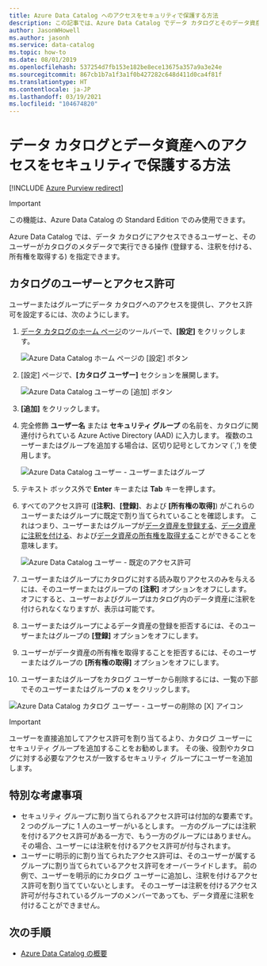 ```yaml
---
title: Azure Data Catalog へのアクセスをセキュリティで保護する方法
description: この記事では、Azure Data Catalog でデータ カタログとそのデータ資産をセキュリティで保護する方法について説明します。
author: JasonWHowell
ms.author: jasonh
ms.service: data-catalog
ms.topic: how-to
ms.date: 08/01/2019
ms.openlocfilehash: 537254d7fb153e182be8ece13675a357a9a3e24e
ms.sourcegitcommit: 867cb1b7a1f3a1f0b427282c648d411d0ca4f81f
ms.translationtype: HT
ms.contentlocale: ja-JP
ms.lasthandoff: 03/19/2021
ms.locfileid: "104674820"
---
```

# <a name="how-to-secure-access-to-data-catalog-and-data-assets"></a>データ カタログとデータ資産へのアクセスをセキュリティで保護する方法

[!INCLUDE [Azure Purview redirect](../../includes/data-catalog-use-purview.md)]

> [!IMPORTANT]
> この機能は、Azure Data Catalog の Standard Edition でのみ使用できます。

Azure Data Catalog では、データ カタログにアクセスできるユーザーと、そのユーザーがカタログのメタデータで実行できる操作 (登録する、注釈を付ける、所有権を取得する) を指定できます。 

## <a name="catalog-users-and-permissions"></a>カタログのユーザーとアクセス許可

ユーザーまたはグループにデータ カタログへのアクセスを提供し、アクセス許可を設定するには、次のようにします。

1. [データ カタログのホーム ページ](https://www.azuredatacatalog.com)のツールバーで、**[設定]** をクリックします。

   ![Azure Data Catalog ホーム ページの [設定] ボタン](media/data-catalog-how-to-secure-catalog/data-catalog-settings.png)

2. [設定] ページで、**[カタログ ユーザー]** セクションを展開します。

   ![Azure Data Catalog ユーザーの [追加] ボタン](media/data-catalog-how-to-secure-catalog/data-catalog-add-button.png)

3. **[追加]** をクリックします。

4. 完全修飾 **ユーザー名** または **セキュリティ グループ** の名前を、カタログに関連付けられている Azure Active Directory (AAD) に入力します。 複数のユーザーまたはグループを追加する場合は、区切り記号としてカンマ (`,’) を使用します。

   ![Azure Data Catalog ユーザー - ユーザーまたはグループ](media/data-catalog-how-to-secure-catalog/data-catalog-users-groups.png)

5. テキスト ボックス外で **Enter** キーまたは **Tab** キーを押します。 

6. すべてのアクセス許可 (**[注釈]**、**[登録]**、および **[所有権の取得]**) がこれらのユーザーまたはグループに既定で割り当てられていることを確認します。 これはつまり、ユーザーまたはグループが[データ資産を登録する]( data-catalog-how-to-register.md)、[データ資産に注釈を付ける]( data-catalog-how-to-annotate.md)、および[データ資産の所有権を取得する]( data-catalog-how-to-manage.md)ことができることを意味します。 

   ![Azure Data Catalog ユーザー - 既定のアクセス許可](media/data-catalog-how-to-secure-catalog/data-catalog-default-permissions.png)

7. ユーザーまたはグループにカタログに対する読み取りアクセスのみを与えるには、そのユーザーまたはグループの **[注釈]** オプションをオフにします。 オフにすると、ユーザーおよびグループはカタログ内のデータ資産に注釈を付けられなくなりますが、表示は可能です。 

8. ユーザーまたはグループによるデータ資産の登録を拒否するには、そのユーザーまたはグループの **[登録]** オプションをオフにします。

9. ユーザーがデータ資産の所有権を取得することを拒否するには、そのユーザーまたはグループの **[所有権の取得]** オプションをオフにします。 

10. ユーザーまたはグループをカタログ ユーザーから削除するには、一覧の下部でそのユーザーまたはグループの **x** をクリックします。 

   ![Azure Data Catalog カタログ ユーザー - ユーザーの削除の [X] アイコン](media/data-catalog-how-to-secure-catalog/data-catalog-delete-user.png)

   > [!IMPORTANT]
   > ユーザーを直接追加してアクセス許可を割り当てるより、カタログ ユーザーにセキュリティ グループを追加することをお勧めします。 その後、役割やカタログに対する必要なアクセスが一致するセキュリティ グループにユーザーを追加します。

## <a name="special-considerations"></a>特別な考慮事項

- セキュリティ グループに割り当てられるアクセス許可は付加的な要素です。 2 つのグループに 1 人のユーザーがいるとします。 一方のグループには注釈を付けるアクセス許可がある一方で、もう一方のグループにはありません。 その場合、ユーザーには注釈を付けるアクセス許可が付与されます。 
- ユーザーに明示的に割り当てられたアクセス許可は、そのユーザーが属するグループに割り当てられているアクセス許可をオーバーライドします。 前の例で、ユーザーを明示的にカタログ ユーザーに追加し、注釈を付けるアクセス許可を割り当てていないとします。 そのユーザーは注釈を付けるアクセス許可が付与されているグループのメンバーであっても、データ資産に注釈を付けることができません。

## <a name="next-steps"></a>次の手順

- [Azure Data Catalog の概要](data-catalog-get-started.md)
